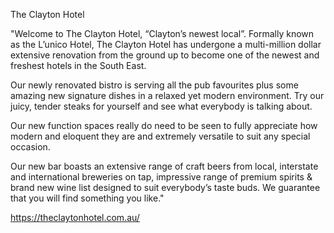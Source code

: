 The Clayton Hotel

"Welcome to The Clayton Hotel, “Clayton’s newest local”. Formally known as the L’unico Hotel, The Clayton Hotel has undergone a multi-million dollar extensive renovation from the ground up to become one of the newest and freshest hotels in the South East.

Our newly renovated bistro is serving all the pub favourites plus some amazing new signature dishes in a relaxed yet modern environment. Try our juicy, tender steaks for yourself and see what everybody is talking about.

Our new function spaces really do need to be seen to fully appreciate how modern and eloquent they are and extremely versatile to suit any special occasion.

Our new bar boasts an extensive range of craft beers from local, interstate and international breweries on tap, impressive range of premium spirits & brand new wine list designed to suit everybody’s taste buds. We guarantee that you will find something you like."

https://theclaytonhotel.com.au/
